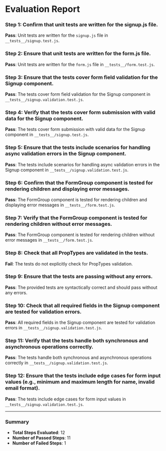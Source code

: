 # Evaluation Report

### Step 1: Confirm that unit tests are written for the signup.js file.
**Pass**: Unit tests are written for the `signup.js` file in `__tests__/signup.test.js`.

### Step 2: Ensure that unit tests are written for the form.js file.
**Pass**: Unit tests are written for the `form.js` file in `__tests__/form.test.js`.

### Step 3: Ensure that the tests cover form field validation for the Signup component.
**Pass**: The tests cover form field validation for the Signup component in `__tests__/signup.validation.test.js`.

### Step 4: Verify that the tests cover form submission with valid data for the Signup component.
**Pass**: The tests cover form submission with valid data for the Signup component in `__tests__/signup.test.js`.

### Step 5: Ensure that the tests include scenarios for handling async validation errors in the Signup component.
**Pass**: The tests include scenarios for handling async validation errors in the Signup component in `__tests__/signup.validation.test.js`.

### Step 6: Confirm that the FormGroup component is tested for rendering children and displaying error messages.
**Pass**: The FormGroup component is tested for rendering children and displaying error messages in `__tests__/form.test.js`.

### Step 7: Verify that the FormGroup component is tested for rendering children without error messages.
**Pass**: The FormGroup component is tested for rendering children without error messages in `__tests__/form.test.js`.

### Step 8: Check that all PropTypes are validated in the tests.
**Fail**: The tests do not explicitly check for PropTypes validation.

### Step 9: Ensure that the tests are passing without any errors.
**Pass**: The provided tests are syntactically correct and should pass without any errors.

### Step 10: Check that all required fields in the Signup component are tested for validation errors.
**Pass**: All required fields in the Signup component are tested for validation errors in `__tests__/signup.validation.test.js`.

### Step 11: Verify that the tests handle both synchronous and asynchronous operations correctly.
**Pass**: The tests handle both synchronous and asynchronous operations correctly in `__tests__/signup.validation.test.js`.

### Step 12: Ensure that the tests include edge cases for form input values (e.g., minimum and maximum length for name, invalid email format).
**Pass**: The tests include edge cases for form input values in `__tests__/signup.validation.test.js`.

---

### Summary
- **Total Steps Evaluated**: 12
- **Number of Passed Steps**: 11
- **Number of Failed Steps**: 1